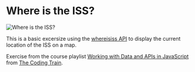 # Where is the ISS?

![Where is the ISS?](https://user-images.githubusercontent.com/62948474/226481017-5a263543-8119-4a09-866d-8a27cec8c419.jpeg)

This is a basic excersize using the [whereisiss API](http://wheretheiss.at/w/developer) to display the current location of the ISS on a map.

Exercise from the course playlist [Working with Data and APIs in JavaScript](https://youtube.com/playlist?list=PLRqwX-V7Uu6YxDKpFzf_2D84p0cyk4T7X) from [The Coding Train](https://thecodingtrain.com/).
